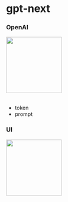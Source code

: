 # gpt-next

### OpenAI
<img src="https://github.com/jrhe123/gpt-next/assets/17329299/a95955d3-81b5-42d5-9d70-64d21f81bcbc"  width="150"><br /><br />

- token
- prompt


### UI
<img src="https://github.com/jrhe123/gpt-next/assets/17329299/5f931286-e6bd-4778-b403-87b62c54e1da"  width="150"><br /><br />
